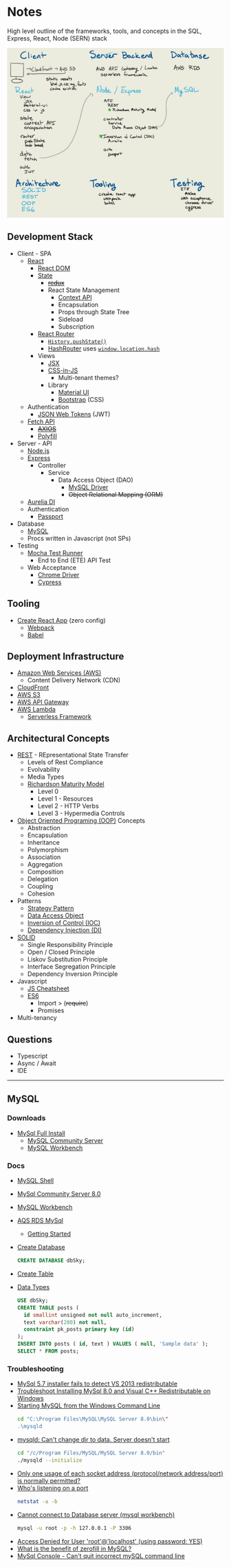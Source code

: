 # Notes

High level outline of the frameworks, tools, and concepts in the SQL, Express, React, Node (SERN) stack

![Overview](Overview.png)

## Development Stack

* Client - SPA
  * [React](https://reactjs.org/)
    * [React DOM](https://reactjs.org/docs/react-dom.html)
    * [State](https://reactjs.org/docs/state-and-lifecycle.html)
      * ~~[redux](https://redux.js.org/basics/usage-with-react)~~
      * React State Management
        * [Context API](https://reactjs.org/docs/context.html)
        * Encapsulation
        * Props through State Tree
        * Sideload
        * Subscription
    * [React Router](https://reacttraining.com/react-router/web/guides/quick-start)
      * [`History.pushState()`](https://developer.mozilla.org/en-US/docs/Web/API/History_API)
      * [HashRouter](https://reacttraining.com/react-router/web/api/HashRouter) uses [`window.location.hash`](https://developer.mozilla.org/en-US/docs/Web/API/Window/location)
    * Views
      * [JSX](https://reactjs.org/docs/introducing-jsx.html)
      * [CSS-in-JS](https://cssinjs.org/)
        * Multi-tenant themes?
      * Library
        * [Material UI](https://material-ui.com/)
        * [Bootstrap](https://facebook.github.io/create-react-app/docs/adding-bootstrap) (CSS)
  * Authentication
    * [JSON Web Tokens](https://jwt.io/) (JWT)
  * [Fetch API](https://developer.mozilla.org/en-US/docs/Web/API/Fetch_API)
    * ~~[AXIOS](https://github.com/axios/axios)~~
    * [Polyfill](https://github.com/github/fetch)
* Server - API
  * [Node.js](https://nodejs.org/en/)
  * [Express](https://expressjs.com/)
    * Controller 
      * Service
        * Data Access Object (DAO)
          * [MySQL Driver](https://dev.mysql.com/downloads/connector/nodejs/8.0.html)
          * ~~Object Relational Mapping (ORM)~~
  * [Aurelia DI](https://aurelia.io/docs/fundamentals/dependency-injection/)
  * Authentication
    * [Passport](http://www.passportjs.org/)
* Database
  * [MySQL](https://www.mysql.com/)
  * Procs written in Javascript (not SPs)
* Testing
  * [Mocha Test Runner](https://mochajs.org/)
    * End to End (ETE) API Test
  * Web Acceptance
    * [Chrome Driver](https://sites.google.com/a/chromium.org/chromedriver/)
    * [Cypress](https://www.cypress.io/)

## Tooling

* [Create React App](https://facebook.github.io/create-react-app/) (zero config)
  * [Webpack](https://webpack.js.org/)
  * [Babel](https://babeljs.io/)

## Deployment Infrastructure

* [Amazon Web Services (AWS)](https://aws.amazon.com/)
  * Content Delivery Network (CDN)
* [CloudFront](https://aws.amazon.com/cloudfront/)
* [AWS S3](https://aws.amazon.com/s3/)
* [AWS API Gateway](https://aws.amazon.com/api-gateway/)
* [AWS Lambda](https://aws.amazon.com/lambda/)
  * [Serverless Framework](https://serverless.com/)

## Architectural Concepts

* [REST](https://www.wikiwand.com/en/Representational_state_transfer) - REpresentational State Transfer
  * Levels of Rest Compliance
  * Evolvability
  * Media Types
  * [Richardson Maturity Model](https://martinfowler.com/articles/richardsonMaturityModel.html)
    * Level 0
    * Level 1 - Resources
    * Level 2 - HTTP Verbs
    * Level 3 - Hypermedia Controls
* [Object Oriented Programing (OOP)](https://www.wikiwand.com/en/Object-oriented_programming) Concepts
  * Abstraction
  * Encapsulation
  * Inheritance
  * Polymorphism
  * Association
  * Aggregation
  * Composition
  * Delegation
  * Coupling
  * Cohesion
* Patterns
  * [Strategy Pattern](https://www.wikiwand.com/en/Strategy_pattern)
  * [Data Access Object](https://www.wikiwand.com/en/Data_access_object)
  * [Inversion of Control (IOC)](https://www.wikiwand.com/en/Inversion_of_control)
  * [Dependency Injection (DI)](https://www.wikiwand.com/en/Dependency_injection)
* [SOLID](https://www.wikiwand.com/en/SOLID)
  * Single Responsibility Principle
  * Open / Closed Principle
  * Liskov Substitution Principle
  * Interface Segregation Principle
  * Dependency Inversion Principle
* Javascript
  * [JS Cheatsheet](https://mbeaudru.github.io/modern-js-cheatsheet/)
  * [ES6](http://es6-features.org/)
    * Import > (~~require~~)
    * Promises
* Multi-tenancy

## Questions

* Typescript
* Async / Await
* IDE

---

## MySQL

### Downloads

* [MySql Full Install](https://dev.mysql.com/downloads/windows/installer/8.0.html)
  * [MySQL Community Server](https://dev.mysql.com/downloads/windows/installer/8.0.html)
  * [MySQL Workbench](https://dev.mysql.com/downloads/workbench/)

### Docs

* [MySQL Shell](https://dev.mysql.com/doc/mysql-shell/8.0/en/)
* [MySql Community Server 8.0](https://dev.mysql.com/doc/refman/8.0/en/)
* [MySQL Workbench](https://dev.mysql.com/doc/workbench/en/)
* [AQS RDS MySql](https://aws.amazon.com/rds/mysql/)
  * [Getting Started](https://aws.amazon.com/getting-started/tutorials/create-mysql-db/)


* [Create Database](https://dev.mysql.com/doc/refman/8.0/en/create-database.html)
  ```sql
  CREATE DATABASE dbSky;
  ```

* [Create Table](https://dev.mysql.com/doc/refman/8.0/en/create-table.html)
* [Data Types](https://dev.mysql.com/doc/refman/8.0/en/data-types.html)
  ```sql
  USE dbSky;
  CREATE TABLE posts ( 
    id smallint unsigned not null auto_increment,
    text varchar(280) not null, 
    constraint pk_posts primary key (id)
  );
  INSERT INTO posts ( id, text ) VALUES ( null, 'Sample data' );
  SELECT * FROM posts;
  ```

### Troubleshooting  

* [MySql 5.7 installer fails to detect VS 2013 redistributable](https://stackoverflow.com/q/45163588/1366033)
* [Troubleshoot Installing MySql 8.0 and Visual C++ Redistributable on Windows](https://stackoverflow.com/q/54317796/1366033)
* [Starting MySQL from the Windows Command Line](https://dev.mysql.com/doc/refman/8.0/en/windows-start-command-line.html)
  ```bash
  cd "C:\Program Files\MySQL\MySQL Server 8.0\bin\"
  .\mysqld
  ```
* [mysqld: Can't change dir to data. Server doesn't start](https://stackoverflow.com/q/33752407/1366033)  
  ```bash
  cd "/c/Program Files/MySQL/MySQL Server 8.0/bin"
  ./mysqld --initialize
  ```
* [Only one usage of each socket address (protocol/network address/port) is normally permitted?](https://stackoverflow.com/q/41836209/1366033)
* [Who's listening on a port](https://stackoverflow.com/q/48198/1366033)
  ```bash
  netstat -a -b
  ```
* [Cannot connect to Database server (mysql workbench)](https://stackoverflow.com/a/7875732/1366033)
  ```bash
  mysql -u root -p -h 127.0.0.1 -P 3306
  ```
* [Access Denied for User 'root'@'localhost' (using password: YES)](https://stackoverflow.com/q/17975120/1366033)
* [What is the benefit of zerofill in MySQL?](https://stackoverflow.com/q/5256469/1366033)
* [MySql Console - Can't quit incorrect mySQL command line](https://stackoverflow.com/q/28098061/1366033)
